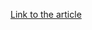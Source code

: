 [Link to the article](https://zscaler.com/blogs/security-research/no-honor-among-thieves-prynt-stealers-backdoor-exposed)
